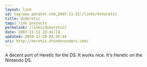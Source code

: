 ```yaml
---
layout: link
id: tag:www.patater.com,2007-11-11:/links/dsheretic
title: dsHeretic
tags: link projects
permalink: /links/dsheretic/
date: 2007-11-11 23:41:13
updated: 2010-12-19 03:36:44
uri: http://heretic.drunkencoders.com/
---
```

A decent port of Heretic for the DS. It works nice. It's Heretic on the
Nintendo DS.
